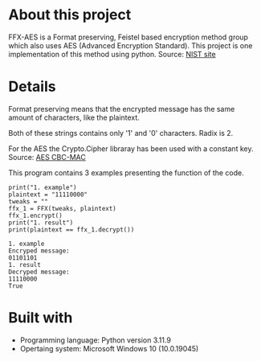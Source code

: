 # About this project
FFX-AES is a Format preserving, Feistel based encryption method group which also uses AES (Advanced Encryption Standard).
This project is one implementation of this method using python.
Source: [NIST site](https://csrc.nist.gov/csrc/media/projects/block-cipher-techniques/documents/bcm/proposed-modes/ffx/ffx-spec.pdf)

# Details
Format preserving means that the encrypted message has the same amount of characters, like the plaintext.

Both of these strings contains only '1' and '0' characters. Radix is 2.

For the AES the Crypto.Cipher libraray has been used with a constant key. Source: [AES CBC-MAC](https://pycryptodome.readthedocs.io/en/latest/src/cipher/modern.html#ccm-mode)

This program contains 3 examples presenting the function of the code.

```
print("1. example")
plaintext = "11110000"
tweaks = ""
ffx_1 = FFX(tweaks, plaintext)
ffx_1.encrypt()
print("1. result")
print(plaintext == ffx_1.decrypt())
```

```
1. example
Encryped message:
01101101
1. result
Decryped message:
11110000
True
```

# Built with
- Programming language: Python version 3.11.9
- Opertaing system: Microsoft Windows 10 (10.0.19045)



